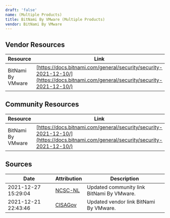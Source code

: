 ```yaml
---
draft: 'false'
name: (Multiple Products)
title: BitNami By VMware (Multiple Products)
vendor: BitNami By VMware
---
```


## Vendor Resources
| Resource | Link |
| --- | --- |
| BitNami By VMware | [https://docs.bitnami.com/general/security/security-2021-12-10/](https://docs.bitnami.com/general/security/security-2021-12-10/) |

## Community Resources
| Resource | Link |
| --- | --- |
| BitNami By VMware | [https://docs.bitnami.com/general/security/security-2021-12-10/](https://docs.bitnami.com/general/security/security-2021-12-10/) |


## Sources
| Date | Attribution | Description |
| --- | --- | --- |
| 2021-12-27 15:29:04 | [NCSC-NL](https://github.com/NCSC-NL/log4shell/blob/main/software/README.md) | Updated community link BitNami By VMware.  |
| 2021-12-21 22:43:46 | [CISAGov](https://raw.githubusercontent.com/cisagov/log4j-affected-db/develop/README.md) | Updated vendor link BitNami By VMware.  |
